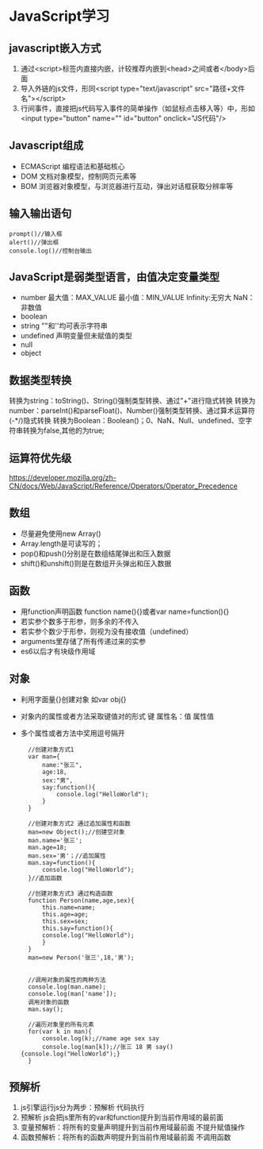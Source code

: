 # JavaScript学习
## javascript嵌入方式
1. 通过\<script\>标签内直接内嵌，计较推荐内嵌到\<head>之间或者\</body>后面
2. 导入外链的js文件，形同\<script type="text/javascript" src="路径+文件名">\</script>
3. 行间事件，直接把js代码写入事件的简单操作（如鼠标点击移入等）中，形如\<input type="button" name="" id="button" onclick="JS代码"/>
## Javascript组成
- ECMAScript 编程语法和基础核心
- DOM 文档对象模型，控制网页元素等
- BOM 浏览器对象模型，与浏览器进行互动，弹出对话框获取分辨率等
## 输入输出语句
    prompt()//输入框
    alert()//弹出框
    console.log()//控制台输出
## JavaScript是弱类型语言，由值决定变量类型 
- number 最大值：MAX_VALUE 最小值：MIN_VALUE Infinity:无穷大 NaN：非数值
- boolean
- string ""和''均可表示字符串
- undefined 声明变量但未赋值的类型
- null 
- object
## 数据类型转换
转换为string：toString()、String()强制类型转换、通过"+"进行隐式转换
转换为number：parseInt()和parseFloat()、Number()强制类型转换、通过算术运算符(-*/)隐式转换
转换为Boolean：Boolean()；0、NaN、Null、undefined、空字符串转换为false,其他的为true;
## 运算符优先级
https://developer.mozilla.org/zh-CN/docs/Web/JavaScript/Reference/Operators/Operator_Precedence
## 数组 
- 尽量避免使用new Array()
- Array.length是可读写的；
- pop()和push()分别是在数组结尾弹出和压入数据
- shift()和unshift()则是在数组开头弹出和压入数据
## 函数
- 用function声明函数 function name(){}或者var name=function(){}
- 若实参个数多于形参，则多余的不传入
- 若实参个数少于形参，则视为没有接收值（undefined）
- arguments里存储了所有传递过来的实参
- es6以后才有块级作用域
## 对象
- 利用字面量{}创建对象 如var obj{}
- 对象内的属性或者方法采取键值对的形式 键 属性名：值 属性值
- 多个属性或者方法中奖用逗号隔开
    
        
        //创建对象方式1
        var man={
            name:"张三",
            age:18,
            sex:"男",
            say:function(){
                console.log("HelloWorld");
            }
        }

        //创建对象方式2 通过追加属性和函数
        man=new Object();//创建空对象
        man.name='张三';
        man.age=18;
        man.sex='男'；//追加属性
        man.say=function(){
            console.log("HelloWorld");
        }//追加函数

        //创建对象方式3 通过构造函数
        function Person(name,age,sex){
            this.name=name;
            this.age=age;
            this.sex=sex;
            this.say=function(){
            console.log("HelloWorld");
            }
        }
        man=new Person('张三',18,'男');


        //调用对象的属性的两种方法
        console.log(man.name);
        console.log(man['name']);
        调用对象的函数
        man.say();

        //遍历对象里的所有元素
        for(var k in man){
            console.log(k);//name age sex say
            console.log(man[k]);//张三 18 男 say(){console.log("HelloWorld");}
        }

## 预解析
1. js引擎运行js分为两步：预解析 代码执行
2. 预解析 js会把js里所有的var和function提升到当前作用域的最前面
3. 变量预解析：将所有的变量声明提升到当前作用域最前面 不提升赋值操作
4. 函数预解析：将所有的函数声明提升到当前作用域最前面 不调用函数
